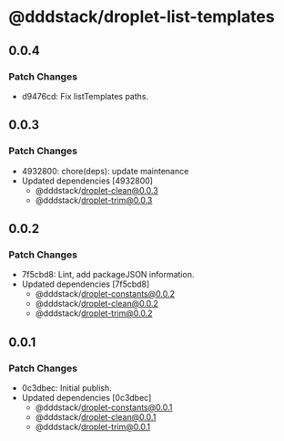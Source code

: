 # @dddstack/droplet-list-templates

## 0.0.4

### Patch Changes

- d9476cd: Fix listTemplates paths.

## 0.0.3

### Patch Changes

- 4932800: chore(deps): update maintenance
- Updated dependencies [4932800]
  - @dddstack/droplet-clean@0.0.3
  - @dddstack/droplet-trim@0.0.3

## 0.0.2

### Patch Changes

- 7f5cbd8: Lint, add packageJSON information.
- Updated dependencies [7f5cbd8]
  - @dddstack/droplet-constants@0.0.2
  - @dddstack/droplet-clean@0.0.2
  - @dddstack/droplet-trim@0.0.2

## 0.0.1

### Patch Changes

- 0c3dbec: Initial publish.
- Updated dependencies [0c3dbec]
  - @dddstack/droplet-constants@0.0.1
  - @dddstack/droplet-clean@0.0.1
  - @dddstack/droplet-trim@0.0.1
